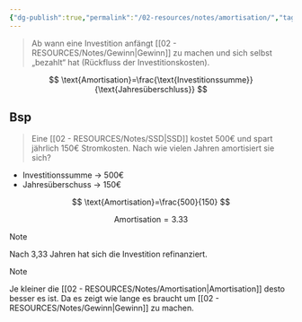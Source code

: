 ```yaml
---
{"dg-publish":true,"permalink":"/02-resources/notes/amortisation/","tags":["BWL/formel"],"noteIcon":"","updated":"2025-09-05T10:12:28.000+02:00"}
---
```


>Ab wann eine Investition anfängt [[02 - RESOURCES/Notes/Gewinn\|Gewinn]] zu machen und sich selbst „bezahlt“ hat (Rückfluss der Investitionskosten).

$$ 
\text{Amortisation}=\frac{\text{Investitionssumme}}{\text{Jahresüberschluss}} 
$$
## Bsp

>Eine [[02 - RESOURCES/Notes/SSD\|SSD]] kostet 500€ und spart jährlich 150€ Stromkosten. Nach wie vielen Jahren amortisiert sie sich?

- Investitionssumme → 500€
- Jahresüberschuss → 150€

$$
\text{Amortisation}=\frac{500}{150} 
$$

$$
\text{Amortisation}=\text{3.33}
$$

>[!note] 
>Nach 3,33 Jahren hat sich die Investition refinanziert.

>[!note] 
>Je kleiner die [[02 - RESOURCES/Notes/Amortisation\|Amortisation]] desto besser es ist.
>Da es zeigt wie lange es braucht um [[02 - RESOURCES/Notes/Gewinn\|Gewinn]] zu machen.